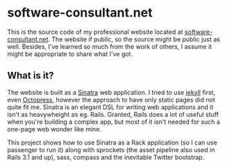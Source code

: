 software-consultant.net
=======================

This is the source code of my professional website located at [software-consultant.net](http://software-consultant.net). The website if public, so the source might be public just as well. Besides, I've learned so much from the work of others, I assume it might be appropriate to share what I've got.

What is it?
-----------

The website is built as a [Sinatra](http://www.sinatrarb.com) web application. I tried to use [jekyll](https://github.com/mojombo/jekyll) first, even [Octopress](http://octopress.org), however the approach to have only static pages did not quite fit me. Sinatra is an elegant DSL for writing web applications and it isn't as heavywheight as eg. Rails. Granted, Rails does a lot of useful stuff when you're building a complex app, but most of it isn't needed for such a one-page web wonder like mine.

This project shows how to use Sinatra as a Rack application (so I can use passenger to run it) along with sprockets (the asset pipeline also used in Rails 3.1 and up), sass, compass and the inevitable Twitter bootstrap.
